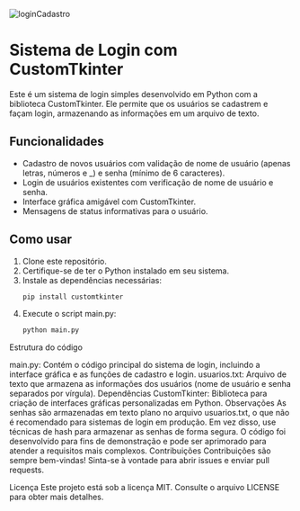 ![loginCadastro](https://github.com/user-attachments/assets/e5554f6b-89f6-4c6b-b3fa-14f7c0a328cb)

# Sistema de Login com CustomTkinter

Este é um sistema de login simples desenvolvido em Python com a biblioteca CustomTkinter. Ele permite que os usuários se cadastrem e façam login, armazenando as informações em um arquivo de texto.

## Funcionalidades

- Cadastro de novos usuários com validação de nome de usuário (apenas letras, números e _) e senha (mínimo de 6 caracteres).
- Login de usuários existentes com verificação de nome de usuário e senha.
- Interface gráfica amigável com CustomTkinter.
- Mensagens de status informativas para o usuário.

## Como usar

1. Clone este repositório.
2. Certifique-se de ter o Python instalado em seu sistema.
3. Instale as dependências necessárias:
   ```bash
   pip install customtkinter
4. Execute o script main.py:
   ```bash
   python main.py


Estrutura do código

main.py: Contém o código principal do sistema de login, incluindo a interface gráfica e as funções de cadastro e login.
usuarios.txt: Arquivo de texto que armazena as informações dos usuários (nome de usuário e senha separados por vírgula).
Dependências
CustomTkinter: Biblioteca para criação de interfaces gráficas personalizadas em Python.
Observações
As senhas são armazenadas em texto plano no arquivo usuarios.txt, o que não é recomendado para sistemas de login em produção. Em vez disso, use técnicas de hash para armazenar as senhas de forma segura.
O código foi desenvolvido para fins de demonstração e pode ser aprimorado para atender a requisitos mais complexos.
Contribuições
Contribuições são sempre bem-vindas! Sinta-se à vontade para abrir issues e enviar pull requests.

Licença
Este projeto está sob a licença MIT. Consulte o arquivo LICENSE para obter mais detalhes.

